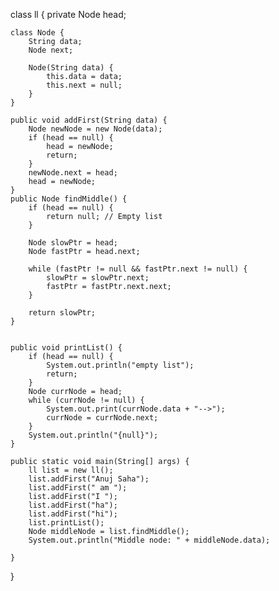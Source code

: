 class ll {
    private Node head;

    class Node {
        String data;
        Node next;

        Node(String data) {
            this.data = data;
            this.next = null;
        }
    }

    public void addFirst(String data) {
        Node newNode = new Node(data);
        if (head == null) {
            head = newNode;
            return;
        }
        newNode.next = head;
        head = newNode;
    }
    public Node findMiddle() {
        if (head == null) {
            return null; // Empty list
        }

        Node slowPtr = head;
        Node fastPtr = head.next;

        while (fastPtr != null && fastPtr.next != null) {
            slowPtr = slowPtr.next;
            fastPtr = fastPtr.next.next;
        }

        return slowPtr;
    }


    public void printList() {
        if (head == null) {
            System.out.println("empty list");
            return;
        }
        Node currNode = head;
        while (currNode != null) {
            System.out.print(currNode.data + "-->");
            currNode = currNode.next;
        }
        System.out.println("{null}");
    }

    public static void main(String[] args) {
        ll list = new ll();
        list.addFirst("Anuj Saha");
        list.addFirst(" am ");
        list.addFirst("I ");
        list.addFirst("ha");
        list.addFirst("hi");
        list.printList();
        Node middleNode = list.findMiddle();
        System.out.println("Middle node: " + middleNode.data);

    }
}

